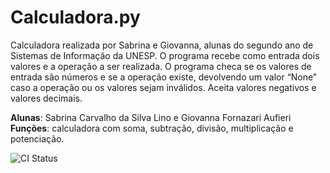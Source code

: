 # Calculadora.py
Calculadora realizada por Sabrina e Giovanna, alunas do segundo ano de Sistemas de Informação da UNESP. O programa recebe como entrada dois valores e a operação a ser realizada. O programa checa se os valores de entrada são números e se a operação existe, devolvendo um valor “None” caso a operação ou os valores sejam inválidos. Aceita valores negativos e valores decimais.

**Alunas**: Sabrina Carvalho da Silva Lino e Giovanna Fornazari Aufieri
**Funções**: calculadora com soma, subtração, divisão, multiplicação e potenciação.


![CI Status](https://github.com/sabrinacarvalho23/calculadora/actions/workflows/ci.yml/badge.svg)
